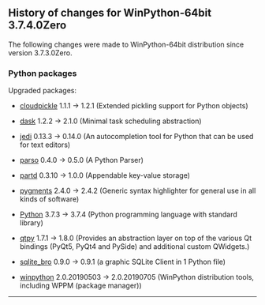 ﻿## History of changes for WinPython-64bit 3.7.4.0Zero

The following changes were made to WinPython-64bit distribution since version 3.7.3.0Zero.

### Python packages

Upgraded packages:

  * [cloudpickle](https://pypi.org/project/cloudpickle) 1.1.1 → 1.2.1 (Extended pickling support for Python objects)
  * [dask](https://pypi.org/project/dask) 1.2.2 → 2.1.0 (Minimal task scheduling abstraction)
  * [jedi](https://pypi.org/project/jedi) 0.13.3 → 0.14.0 (An autocompletion tool for Python that can be used for text editors)
  * [parso](https://pypi.org/project/parso) 0.4.0 → 0.5.0 (A Python Parser)
  * [partd](https://pypi.org/project/partd) 0.3.10 → 1.0.0 (Appendable key-value storage)
  * [pygments](http://pygments.org) 2.4.0 → 2.4.2 (Generic syntax highlighter for general use in all kinds of software)
  * [Python](http://www.python.org/) 3.7.3 → 3.7.4 (Python programming language with standard library)
  * [qtpy](https://pypi.org/project/qtpy) 1.7.1 → 1.8.0 (Provides an abstraction layer on top of the various Qt bindings (PyQt5, PyQt4 and PySide) and additional custom QWidgets.)
  * [sqlite_bro](https://pypi.org/project/sqlite_bro) 0.9.0 → 0.9.1 (a graphic SQLite Client in 1 Python file)
  * [winpython](http://winpython.github.io/) 2.0.20190503 → 2.0.20190705 (WinPython distribution tools, including WPPM (package manager))

* * *
